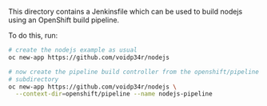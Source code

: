 This directory contains a Jenkinsfile which can be used to build
nodejs using an OpenShift build pipeline.

To do this, run:

```bash
# create the nodejs example as usual
oc new-app https://github.com/voidp34r/nodejs

# now create the pipeline build controller from the openshift/pipeline
# subdirectory
oc new-app https://github.com/voidp34r/nodejs \
  --context-dir=openshift/pipeline --name nodejs-pipeline
```
